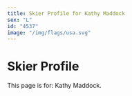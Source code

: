 ```yaml
---
title: Skier Profile for Kathy Maddock
sex: "L"
id: "4537"
image: "/img/flags/usa.svg" 
---
```


# Skier Profile

This page is for: Kathy Maddock.
    